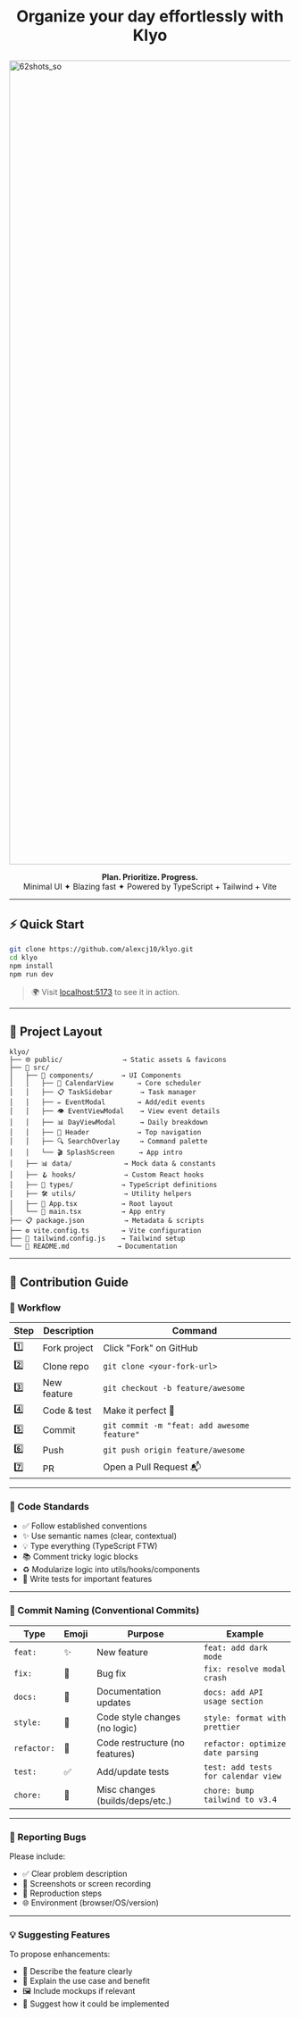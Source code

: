 # <p align="center">Organize your day effortlessly with Klyo</p>
<img width="1920" height="1440" alt="62shots_so" src="https://github.com/user-attachments/assets/5fd16341-b007-491e-9ffd-8d1ebcf6a1ac" />

<p align="center">
  <strong>Plan. Prioritize. Progress.</strong><br/>
  Minimal UI ✦ Blazing fast ✦ Powered by TypeScript + Tailwind + Vite
</p>

---

## ⚡ Quick Start

```bash
git clone https://github.com/alexcj10/klyo.git
cd klyo
npm install
npm run dev
```

> 🌍 Visit [localhost:5173](http://localhost:5173) to see it in action.

---

## 🧭 Project Layout

```
klyo/
├── 🌐 public/               → Static assets & favicons
├── 📁 src/
│   ├── 🧩 components/       → UI Components
│   │   ├── 📅 CalendarView      → Core scheduler
│   │   ├── 📋 TaskSidebar       → Task manager
│   │   ├── ✏️ EventModal        → Add/edit events
│   │   ├── 👁️ EventViewModal    → View event details
│   │   ├── 📊 DayViewModal      → Daily breakdown
│   │   ├── 🎯 Header            → Top navigation
│   │   ├── 🔍 SearchOverlay     → Command palette
│   │   └── 🎬 SplashScreen      → App intro
│   ├── 📊 data/             → Mock data & constants
│   ├── 🪝 hooks/            → Custom React hooks
│   ├── 🎯 types/            → TypeScript definitions
│   ├── 🛠️ utils/            → Utility helpers
│   ├── 🚀 App.tsx           → Root layout
│   └── 🎯 main.tsx          → App entry
├── 📋 package.json          → Metadata & scripts
├── ⚙️ vite.config.ts        → Vite configuration
├── 🎨 tailwind.config.js    → Tailwind setup
└── 📖 README.md            → Documentation
```

---

## 🤝 Contribution Guide

### 🧱 Workflow

| Step | Description  | Command                                     |
| ---- | ------------ | ------------------------------------------- |
| 1️⃣  | Fork project | Click "Fork" on GitHub                      |
| 2️⃣  | Clone repo   | `git clone <your-fork-url>`                 |
| 3️⃣  | New feature  | `git checkout -b feature/awesome`           |
| 4️⃣  | Code & test  | Make it perfect 💅                          |
| 5️⃣  | Commit       | `git commit -m "feat: add awesome feature"` |
| 6️⃣  | Push         | `git push origin feature/awesome`           |
| 7️⃣  | PR           | Open a Pull Request 📬                      |

---

### 🧠 Code Standards

* ✅ Follow established conventions
* ✨ Use semantic names (clear, contextual)
* 💡 Type everything (TypeScript FTW)
* 📚 Comment tricky logic blocks
* ♻️ Modularize logic into utils/hooks/components
* 🧪 Write tests for important features

---

### 🔖 Commit Naming (Conventional Commits)

| Type        | Emoji | Purpose                         | Example                             |
| ----------- | ----- | ------------------------------- | ----------------------------------- |
| `feat:`     | ✨     | New feature                     | `feat: add dark mode`               |
| `fix:`      | 🐛    | Bug fix                         | `fix: resolve modal crash`          |
| `docs:`     | 📝    | Documentation updates           | `docs: add API usage section`       |
| `style:`    | 🎨    | Code style changes (no logic)   | `style: format with prettier`       |
| `refactor:` | 🔧    | Code restructure (no features)  | `refactor: optimize date parsing`   |
| `test:`     | ✅     | Add/update tests                | `test: add tests for calendar view` |
| `chore:`    | 🔁    | Misc changes (builds/deps/etc.) | `chore: bump tailwind to v3.4`      |

---

### 🐞 Reporting Bugs

Please include:

* ✅ Clear problem description
* 📸 Screenshots or screen recording
* 🔁 Reproduction steps
* 🌐 Environment (browser/OS/version)

---

### 💡 Suggesting Features

To propose enhancements:

* 🎯 Describe the feature clearly
* 📍 Explain the use case and benefit
* 🖼️ Include mockups if relevant
* 💬 Suggest how it could be implemented
